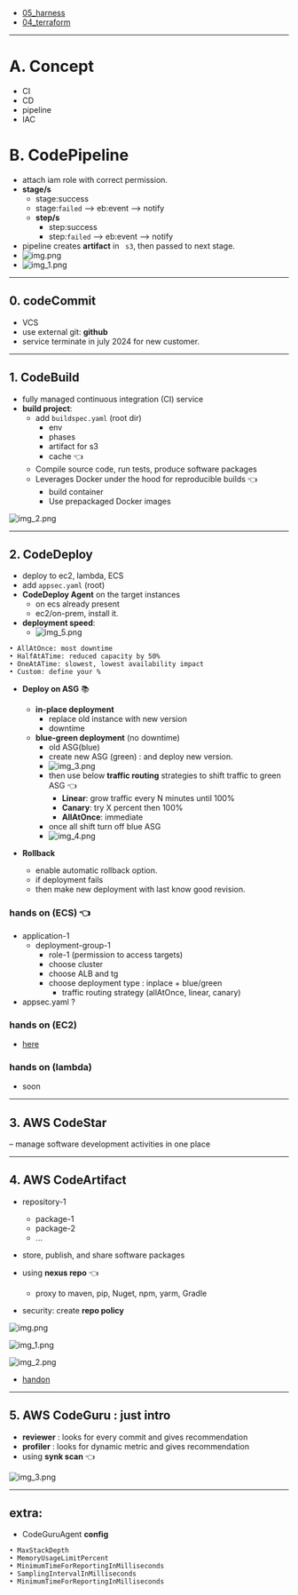 - [05_harness](../../../05_harness)
- [04_terraform](../../../04_terraform)
---
# A. Concept
- CI
- CD
- pipeline
- IAC

# B. CodePipeline
- attach iam role with correct permission.
- **stage/s**
  - stage:success
  - stage:`failed` --> eb:event --> notify
  - **step/s**
    - step:success
    - step:`failed` --> eb:event --> notify
- pipeline creates **artifact** in ` s3`, then passed to next stage.
- ![img.png](../../99_img/dva/ci_cd/01/img.png)
- ![img_1.png](../../99_img/dva/ci_cd/01/img_1.png)

---
## 0. codeCommit
- VCS
- use external git: **github**
- service terminate in july 2024 for new customer.

---
## 1. CodeBuild
- fully managed continuous integration (CI) service
- **build project**:
  - add `buildspec.yaml` (root dir)
    - env
    - phases
    - artifact for s3
    - cache :point_left:
  - Compile source code, run tests, produce software packages
  - Leverages Docker under the hood for reproducible builds :point_left:
    - build container
    - Use prepackaged Docker images
    
![img_2.png](../../99_img/dva/ci_cd/01/img_2.png)

---    
## 2. CodeDeploy
- deploy to ec2, lambda, ECS
- add `appsec.yaml` (root)
- **CodeDeploy Agent** on the target instances
  - on ecs already present
  - ec2/on-prem, install it.
- **deployment speed**:
  - ![img_5.png](../../99_img/dva/ci_cd/01/img_5.png)
```
• AllAtOnce: most downtime
• HalfAtATime: reduced capacity by 50%
• OneAtATime: slowest, lowest availability impact
• Custom: define your %
```
- **Deploy on ASG** :books:
  - **in-place deployment**
    - replace old instance with new version
    - downtime
  - **blue-green deployment** (no downtime)
    - old ASG(blue)
    - create new ASG (green) : and deploy new version.
    - ![img_3.png](../../99_img/dva/ci_cd/01/img_3.png)
    - then use below **traffic routing**  strategies to shift traffic to green ASG :point_left:
      - **Linear**: grow traffic every N minutes until 100%
      - **Canary**: try X percent then 100%
      - **AllAtOnce**: immediate
    - once all shift turn off blue ASG
    - ![img_4.png](../../99_img/dva/ci_cd/01/img_4.png)

- **Rollback**
  - enable automatic rollback option.
  - if deployment fails
  - then make new deployment with last know good revision.
  
### hands on (ECS) :point_left:
- application-1
  - deployment-group-1
    - role-1 (permission to access targets)
    - choose cluster
    - choose ALB and tg
    - choose deployment type : inplace + blue/green
      - traffic routing strategy (allAtOnce, linear, canary)
- appsec.yaml ?
      
### hands on (EC2)
- [here](https://www.udemy.com/course/aws-certified-developer-associate-dva-c01/learn/lecture/11851340#overview)

### hands on (lambda)
- soon
---
## 3. AWS CodeStar 
– manage software development activities in one place

---
## 4. AWS CodeArtifact 
- repository-1
  - package-1
  - package-2
  - ...
- store, publish, and share software packages
- using **nexus repo** :point_left:
  - proxy to maven, pip, Nuget, npm, yarm, Gradle

- security: create **repo policy**

![img.png](../../99_img/dva/ci_cd/02/img.png)

![img_1.png](../../99_img/dva/ci_cd/02/img_1.png)

![img_2.png](../../99_img/dva/ci_cd/02/img_2.png)

- [handon](https://www.udemy.com/course/aws-certified-developer-associate-dva-c01/learn/lecture/36528108#overview)

---
## 5. AWS CodeGuru : just intro
- **reviewer** : looks for every commit and gives recommendation
- **profiler** : looks for dynamic metric and gives recommendation
- using **synk scan** :point_left:

![img_3.png](../../99_img/dva/ci_cd/02/img_3.png)

---
## extra: 
- CodeGuruAgent **config** 
```
• MaxStackDepth 
• MemoryUsageLimitPercent 
• MinimumTimeForReportingInMilliseconds 
• SamplingIntervalInMilliseconds 
• MinimumTimeForReportingInMilliseconds
```